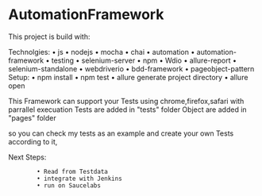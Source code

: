 #  AutomationFramework

This project is build with:

Technolgies: 
           • js
           • nodejs
           • mocha
           • chai
           • automation
           • automation-framework
           • testing
           • selenium-server
           • npm
           • Wdio
           • allure-report
           • selenium-standalone
           • webdriverio
           • bdd-framework
           • pageobject-pattern
Setup:
            •	npm install 
            • npm test 
            • allure generate project directory 
            • allure open
            
This Framework can support your Tests using chrome,firefox,safari with parrallel execuation 
Tests are added  in "tests" folder 
Object are added in "pages" folder

so you can check my tests as an example and create your own Tests according to it, 

Next Steps:

            • Read from Testdata 
            • integrate with Jenkins 
            • run on Saucelabs 


